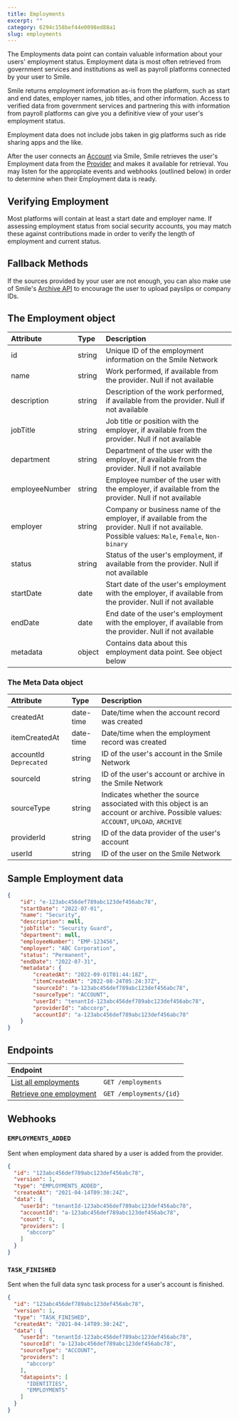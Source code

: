 ```yaml
---
title: Employments
excerpt: ""
category: 6294c158bef44e0098ed88a1
slug: employments
---
```


The Employments data point can contain valuable information about your users' employment status. Employment data is most often retrieved from government services and institutions as well as payroll platforms connected by your user to Smile.

Smile returns employment information as-is from the platform, such as start and end dates, employer names, job titles, and other information. Access to verified data from government services and partnering this with information from payroll platforms can give you a definitive view of your user's employment status.

Employment data does not include jobs taken in gig platforms such as ride sharing apps and the like.

After the user connects an [Account](/reference/accounts) via Smile, Smile retrieves the user's Employment data from the [Provider](/reference/providers) and makes it available for retrieval. You may listen for the appropiate events and webhooks (outlined below) in order to determine when their Employment data is ready.

## Verifying Employment

Most platforms will contain at least a start date and employer name. If assessing employment status from social security accounts, you may match these against contributions made in order to verify the length of employment and current status.

## Fallback Methods

If the sources provided by your user are not enough, you can also make use of Smile's [Archive API](/reference/archives) to encourage the user to upload payslips or company IDs.

## The Employment object

| Attribute  | Type   | Description |
| :--------- | :----- | :------- |
| id | string | Unique ID of the employment information on the Smile Network |
| name | string | Work performed, if available from the provider. Null if not available |
| description | string | Description of the work performed, if available from the provider. Null if not available |
| jobTitle | string | Job title or position with the employer, if available from the provider. Null if not available |
| department | string | Department of the user with the employer, if available from the provider. Null if not available |
| employeeNumber | string | Employee number of the user with the employer, if available from the provider. Null if not available |
| employer | string | Company or business name of the employer, if available from the provider. Null if not available. Possible values: `Male`, `Female`, `Non-binary` |
| status | string | Status of the user's employment, if available from the provider. Null if not available |
| startDate | date | Start date of the user's employment with the employer, if available from the provider. Null if not available |
| endDate | date | End date of the user's employment with the employer, if available from the provider. Null if not available |
| metadata | object | Contains data about this employment data point. See object below |


### The Meta Data object

| Attribute  | Type   | Description |
| :--------- | :----- | :------- |
| createdAt | date-time | Date/time when the account record was created |
| itemCreatedAt | date-time | Date/time when the employment record was created |
| accountId `Deprecated` | string | ID of the user's account in the Smile Network |
| sourceId | string | ID of the user's account or archive in the Smile Network |
| sourceType | string | Indicates whether the source associated with this object is an account or archive. Possible values: `ACCOUNT`, `UPLOAD`, `ARCHIVE` |
| providerId | string | ID of the data provider of the user's account |
| userId | string | ID of the user on the Smile Network |


## Sample Employment data

```json
{
    "id": "e-123abc456def789abc123def456abc78",
    "startDate": "2022-07-01",
    "name": "Security",
    "description": null,
    "jobTitle": "Security Guard",
    "department": null,
    "employeeNumber": "EMP-123456",
    "employer": "ABC Corporation",
    "status": "Permanent",
    "endDate": "2022-07-31",
    "metadata": {
        "createdAt": "2022-09-01T01:44:18Z",
        "itemCreatedAt": "2022-08-24T05:24:37Z",
        "sourceId": "a-123abc456def789abc123def456abc78",
        "sourceType": "ACCOUNT",
        "userId": "tenantId-123abc456def789abc123def456abc78",
        "providerId": "abccorp",
        "accountId": "a-123abc456def789abc123def456abc78"
    }
}
```

## Endpoints

| Endpoint | |
| :------- | :---- |
| [List all employments](/reference/list-employments-1) | `GET /employments` |
| [Retrieve one employment](/reference/get-employment-1) | `GET /employments/{id}` |

## Webhooks

### `EMPLOYMENTS_ADDED`

Sent when employment data shared by a user is added from the provider.

```json
{
  "id": "123abc456def789abc123def456abc78",
  "version": 1,
  "type": "EMPLOYMENTS_ADDED",
  "createdAt": "2021-04-14T09:30:24Z",
  "data": {
    "userId": "tenantId-123abc456def789abc123def456abc78",
    "accountId": "a-123abc456def789abc123def456abc78",
    "count": 0,
    "providers": [
      "abccorp"
    ]
  }
}
```

### `TASK_FINISHED`

Sent when the full data sync task process for a user's account is finished.

```json
{
  "id": "123abc456def789abc123def456abc78",
  "version": 1,
  "type": "TASK_FINISHED",
  "createdAt": "2021-04-14T09:30:24Z",
  "data": {
    "userId": "tenantId-123abc456def789abc123def456abc78",
    "sourceId": "a-123abc456def789abc123def456abc78",
    "sourceType": "ACCOUNT",
    "providers": [
      "abccorp"
    ],
    "datapoints": [
      "IDENTITIES",
      "EMPLOYMENTS"
    ]
  }
}
```
